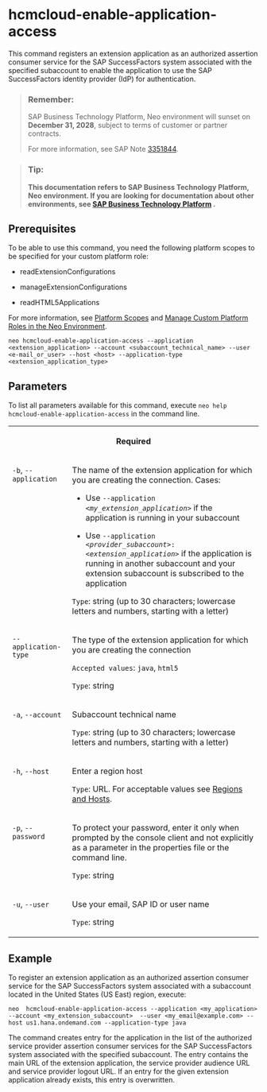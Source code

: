 <!-- loioda0e8ba8a1c84432a2b85238dcc60ef5 -->

# hcmcloud-enable-application-access

This command registers an extension application as an authorized assertion consumer service for the SAP SuccessFactors system associated with the specified subaccount to enable the application to use the SAP SuccessFactors identity provider \(IdP\) for authentication.



> ### Remember:  
> SAP Business Technology Platform, Neo environment will sunset on **December 31, 2028**, subject to terms of customer or partner contracts.
> 
> For more information, see SAP Note [3351844](https://me.sap.com/notes/3351844).

> ### Tip:  
> **This documentation refers to SAP Business Technology Platform, Neo environment. If you are looking for documentation about other environments, see [SAP Business Technology Platform](https://help.sap.com/docs/btp/sap-business-technology-platform/sap-business-technology-platform?version=Cloud) .**



<a name="loioda0e8ba8a1c84432a2b85238dcc60ef5__section_df1_tnj_ndb"/>

## Prerequisites

To be able to use this command, you need the following platform scopes to be specified for your custom platform role:

-   readExtensionConfigurations

-   manageExtensionConfigurations

-   readHTML5Applications


For more information, see [Platform Scopes](https://help.sap.com/viewer/65de2977205c403bbc107264b8eccf4b/Cloud/en-US/f2260746ed8e446fafdeaaa8ab43e307.html) and [Manage Custom Platform Roles in the Neo Environment](https://help.sap.com/viewer/65de2977205c403bbc107264b8eccf4b/Cloud/en-US/ede5f721e78e4d678c87c8a200c564ca.html).



```
neo hcmcloud-enable-application-access --application <extension_application> --account <subaccount_technical_name> --user <e-mail_or_user> --host <host> --application-type <extension_application_type>
```



## Parameters



To list all parameters available for this command, execute `neo help hcmcloud-enable-application-access` in the command line.


<table>
<tr>
<th valign="top" colspan="2">

Required

</th>
</tr>
<tr>
<td valign="top">

`-b`, `--application`

</td>
<td valign="top">

The name of the extension application for which you are creating the connection. Cases:

-   Use <code>--application <i class="varname">&lt;my_extension_application&gt;</i></code> if the application is running in your subaccount

-   Use <code>--application <i class="varname">&lt;provider_subaccount&gt;</i>:<i class="varname">&lt;extension_application&gt;</i></code> if the application is running in another subaccount and your extension subaccount is subscribed to the application


`Type`: string \(up to 30 characters; lowercase letters and numbers, starting with a letter\)

</td>
</tr>
<tr>
<td valign="top">

`--application-type`

</td>
<td valign="top">

The type of the extension application for which you are creating the connection

`Accepted values`: `java`, `html5`

`Type`: string

</td>
</tr>
<tr>
<td valign="top">

`-a`, `--account`

</td>
<td valign="top">

Subaccount technical name

`Type`: string \(up to 30 characters; lowercase letters and numbers, starting with a letter\)

</td>
</tr>
<tr>
<td valign="top">

`-h`, `--host`

</td>
<td valign="top">

Enter a region host

`Type`: URL. For acceptable values see [Regions and Hosts](https://help.sap.com/viewer/65de2977205c403bbc107264b8eccf4b/Cloud/en-US/350356d1dc314d3199dca15bd2ab9b0e.html).

</td>
</tr>
<tr>
<td valign="top">

`-p`, `--password`

</td>
<td valign="top">

To protect your password, enter it only when prompted by the console client and not explicitly as a parameter in the properties file or the command line.

`Type`: string

</td>
</tr>
<tr>
<td valign="top">

`-u`, `--user`

</td>
<td valign="top">

Use your email, SAP ID or user name

`Type`: string

</td>
</tr>
</table>



## Example

To register an extension application as an authorized assertion consumer service for the SAP SuccessFactors system associated with a subaccount located in the United States \(US East\) region, execute:

```
neo  hcmcloud-enable-application-access --application <my_application> --account <my_extension_subaccount>  --user <my_email@example.com> --host us1.hana.ondemand.com --application-type java
```

The command creates entry for the application in the list of the authorized service provider assertion consumer services for the SAP SuccessFactors system associated with the specified subaccount. The entry contains the main URL of the extension application, the service provider audience URL and service provider logout URL. If an entry for the given extension application already exists, this entry is overwritten.

